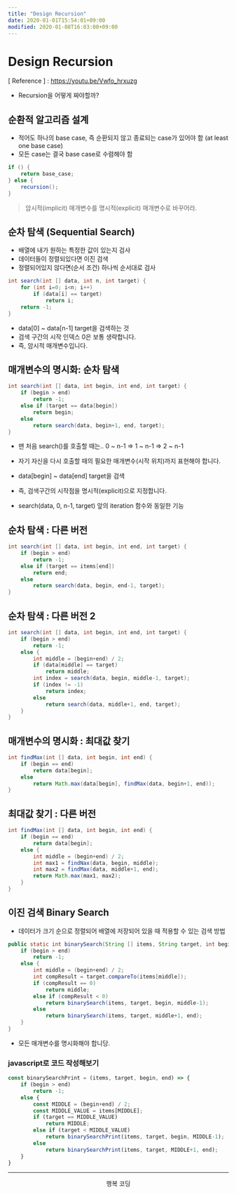 ```yaml
---
title: "Design Recursion"
date: 2020-01-01T15:54:01+09:00
modified: 2020-01-08T16:03:00+09:00
---
```


# Design Recursion

[ Reference ] : <https://youtu.be/Vwfo_hrxuzg>

- Recursion을 어떻게 짜야할까?

## 순환적 알고리즘 설계

- 적어도 하나의 base case, 즉 순환되지 않고 종료되는 case가 있어야 함 (at least one base case)
- 모든 case는 결국 base case로 수렴해야 함

```java
if () {
    return base_case;
} else {
    recursion();
}
```

> 암시적(implicit) 매개변수를
명시적(explicit) 매개변수로 바꾸어라.

## 순차 탐색 (Sequential Search)

- 배열에 내가 원하는 특정한 값이 있는지 검사
- 데이터들이 정렬되있다면 이진 검색
- 정렬되어있지 않다면(순서 조건) 하나씩 순서대로 검사

```java
int search(int [] data, int n, int target) {
    for (int i=0; i<n; i++)
        if (data[i] == target)
            return i;
    return -1;
}
```

- data[0] ~ data[n-1] target을 검색하는 것
- 검색 구간의 시작 인덱스 0은 보통 생략합니다.
- 즉, 암시적 매개변수입니다.

## 매개변수의 명시화: 순차 탐색

```java
int search(int [] data, int begin, int end, int target) {
    if (begin > end)
        return -1;
    else if (target == data[begin])
        return begin;
    else
        return search(data, begin+1, end, target);
}
```

- 맨 처음 search()를 호출할 때는.. 0 ~ n-1 => 1 ~ n-1 => 2 ~ n-1
- 자기 자신을 다시 호출할 때의 필요한 매개변수(시작 위치)까지 표현해야 합니다. 

- data[begin] ~ data[end] target을 검색
- 즉, 검색구간의 시작점을 명시적(explicit)으로 지정합니다.
- search(data, 0, n-1, target) 앞의 iteration 함수와 동일한 기능

## 순차 탐색 : 다른 버전

```java
int search(int [] data, int begin, int end, int target) {
    if (begin > end)
        return -1;
    else if (target == items[end])
        return end;
    else
        return search(data, begin, end-1, target);
}
```

## 순차 탐색 : 다른 버전 2

```java
int search(int [] data, int begin, int end, int target) {
    if (begin > end)
        return -1;
    else {
        int middle = (begin+end) / 2;
        if (data[middle] == target)
            return middle;
        int index = search(data, begin, middle-1, target);
        if (index != -1)
            return index;
        else
            return search(data, middle+1, end, target);
    }
}
```

## 매개변수의 명시화 : 최대값 찾기

```java
int findMax(int [] data, int begin, int end) {
    if (begin == end)
        return data[begin];
    else
        return Math.max(data[begin], findMax(data, begin+1, end));
}
```

## 최대값 찾기 : 다른 버전

```java
int findMax(int [] data, int begin, int end) {
    if (begin == end)
        return data[begin];
    else {
        int middle = (begin+end) / 2;
        int max1 = findNax(data, begin, middle);
        int max2 = findMax(data, middle+1, end);
        return Math.max(max1, max2);
    }
}
```

## 이진 검색 Binary Search

- 데이터가 크기 순으로 정렬되어 배열에 저장되어 있을 때 적용할 수 있는 검색 방법

```java
public static int binarySearch(String [] items, String target, int begin, int end) {
    if (begin > end)
        return -1;
    else {
        int middle = (begin+end) / 2;
        int compResult = target.compareTo(items[middle]);
        if (compResult == 0)
            return middle;
        else if (compResult < 0)
            return binarySearch(items, target, begin, middle-1);
        else
            return binarySearch(items, target, middle+1, end);
    }
}
```

- 모든 매개변수를 명시화해야 합니당.

### javascript로 코드 작성해보기

```js
const binarySearchPrint = (items, target, begin, end) => {
    if (begin > end)
        return -1;
    else {
        const MIDDLE = (begin+end) / 2;
        const MIDDLE_VALUE = items[MIDDLE];
        if (target == MIDDLE_VALUE)
            return MIDDLE;
        else if (target < MIDDLE_VALUE)
            return binarySearchPrint(items, target, begin, MIDDLE-1);
        else
            return binarySearchPrint(items, target, MIDDLE+1, end);
    }
}
```

---

<p style="text-align: center">행복 코딩</p>
